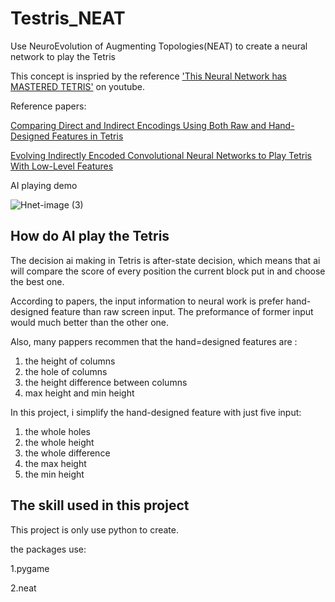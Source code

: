 # Testris_NEAT

Use NeuroEvolution of Augmenting Topologies(NEAT) to create a neural network to play the Tetris

This concept is inspried by the reference ['This Neural Network has MASTERED TETRIS']([https://www.youtube.com/watch?v=uoR4ilCWwKA](https://www.youtube.com/watch?v=1yXBNKubb2o)) on youtube.

Reference papers:

[Comparing Direct and Indirect Encodings Using Both Raw
and Hand-Designed Features in Tetris](https://dl.acm.org/doi/10.1145/3071178.3071195)

[Evolving Indirectly Encoded Convolutional Neural Networks
to Play Tetris With Low-Level Features](https://dl.acm.org/doi/abs/10.1145/3205455.3205459)

AI playing demo

![Hnet-image (3)](https://user-images.githubusercontent.com/70815842/172543658-dc4c3cc0-32f9-499b-96c5-2001cadd14d8.gif)



## How do AI play the Tetris

The decision ai making in Tetris is after-state decision, which means that ai will compare the score of every position the current block put in and choose the best one.

According to papers, the input information to neural work is prefer hand-designed feature than raw screen input. The preformance of former input would much better than the other one.

Also, many pappers recommen that the hand=designed features are :

1. the height of columns
2. the hole of columns
3. the height difference between columns
4. max height and min height

In this project, i simplify the hand-designed feature with just five input:

1. the whole holes
2. the whole height
3. the whole difference
4. the max height
5. the min height


## The skill used in this project

This project is only use python to create.

the packages use:

1.pygame

2.neat

